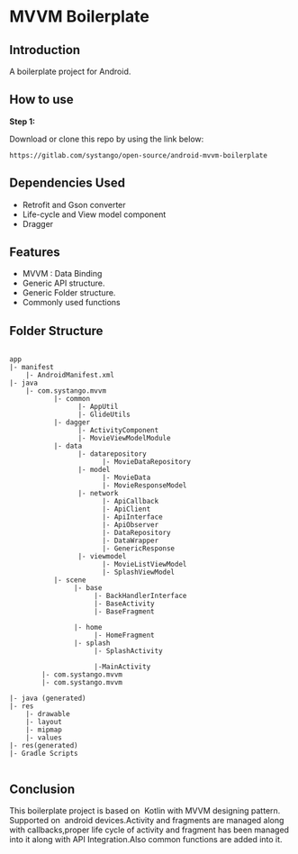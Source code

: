 # MVVM Boilerplate

## Introduction

A boilerplate project for Android.

## How to use

**Step 1:**

Download or clone this repo by using the link below:

```
https://gitlab.com/systango/open-source/android-mvvm-boilerplate

```

## Dependencies Used

* Retrofit and Gson converter
* Life-cycle and View model component
* Dragger


## Features

* MVVM : Data Binding
* Generic API structure.
* Generic Folder structure.
* Commonly used functions

## Folder Structure

```

app
|- manifest
    |- AndroidManifest.xml
|- java
    |- com.systango.mvvm
           |- common
                 |- AppUtil
                 |- GlideUtils
           |- dagger
                 |- ActivityComponent
                 |- MovieViewModelModule
           |- data
                 |- datarepository
                       |- MovieDataRepository
                 |- model
                       |- MovieData 
                       |- MovieResponseModel
                 |- network
                       |- ApiCallback
                       |- ApiClient
                       |- ApiInterface
                       |- ApiObserver
                       |- DataRepository
                       |- DataWrapper
                       |- GenericResponse
                 |- viewmodel
                       |- MovieListViewModel
                       |- SplashViewModel
           |- scene
                |- base
                     |- BackHandlerInterface
                     |- BaseActivity
                     |- BaseFragment
             
                |- home
                     |- HomeFragment
                |- splash
                     |- SplashActivity
                     
                     |-MainActivity
        |- com.systango.mvvm
        |- com.systango.mvvm
        
|- java (generated) 
|- res 
    |- drawable
    |- layout
    |- mipmap
    |- values
|- res(generated)  
|- Gradle Scripts


```

## Conclusion

This boilerplate project is based on  Kotlin with MVVM designing pattern. Supported on  android devices.Activity and fragments are managed along with callbacks,proper life cycle of activity and fragment has been managed into it along with API Integration.Also common functions are added into it.
